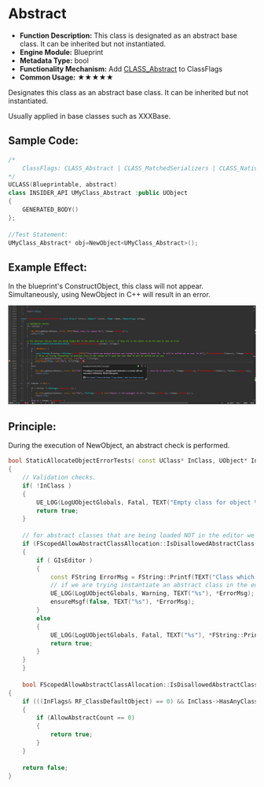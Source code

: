 # Abstract

- **Function Description:** This class is designated as an abstract base class. It can be inherited but not instantiated.
- **Engine Module:** Blueprint
- **Metadata Type:** bool
- **Functionality Mechanism:** Add [CLASS_Abstract](../../../../Flags/EClassFlags/CLASS_Abstract.md) to ClassFlags
- **Common Usage:** ★★★★★

Designates this class as an abstract base class. It can be inherited but not instantiated.

Usually applied in base classes such as XXXBase.

## Sample Code:

```cpp
/*
	ClassFlags:	CLASS_Abstract | CLASS_MatchedSerializers | CLASS_Native | CLASS_RequiredAPI | CLASS_TokenStreamAssembled | CLASS_Intrinsic | CLASS_Constructed
*/
UCLASS(Blueprintable, abstract)
class INSIDER_API UMyClass_Abstract :public UObject
{
	GENERATED_BODY()
};

//Test Statement:
UMyClass_Abstract* obj=NewObject<UMyClass_Abstract>();
```

## Example Effect:

In the blueprint's ConstructObject, this class will not appear. Simultaneously, using NewObject in C++ will result in an error.

![image](image.png)

## Principle:

During the execution of NewObject, an abstract check is performed.

```cpp
bool StaticAllocateObjectErrorTests( const UClass* InClass, UObject* InOuter, FName InName, EObjectFlags InFlags)
{
	// Validation checks.
	if( !InClass )
	{
		UE_LOG(LogUObjectGlobals, Fatal, TEXT("Empty class for object %s"), *InName.ToString() );
		return true;
	}

	// for abstract classes that are being loaded NOT in the editor we want to error.  If they are in the editor we do not want to have an error
	if (FScopedAllowAbstractClassAllocation::IsDisallowedAbstractClass(InClass, InFlags))
	{
		if ( GIsEditor )
		{
			const FString ErrorMsg = FString::Printf(TEXT("Class which was marked abstract was trying to be loaded in Outer %s.  It will be nulled out on save. %s %s"), *GetPathNameSafe(InOuter), *InName.ToString(), *InClass->GetName());
			// if we are trying instantiate an abstract class in the editor we'll warn the user that it will be nulled out on save
			UE_LOG(LogUObjectGlobals, Warning, TEXT("%s"), *ErrorMsg);
			ensureMsgf(false, TEXT("%s"), *ErrorMsg);
		}
		else
		{
			UE_LOG(LogUObjectGlobals, Fatal, TEXT("%s"), *FString::Printf( TEXT("Can't create object %s in Outer %s: class %s is abstract"), *InName.ToString(), *GetPathNameSafe(InOuter), *InClass->GetName()));
			return true;
		}
	}
	}

	bool FScopedAllowAbstractClassAllocation::IsDisallowedAbstractClass(const UClass* InClass, EObjectFlags InFlags)
{
	if (((InFlags& RF_ClassDefaultObject) == 0) && InClass->HasAnyClassFlags(CLASS_Abstract))
	{
		if (AllowAbstractCount == 0)
		{
			return true;
		}
	}

	return false;
}
```